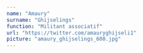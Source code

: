 ```yaml
---
name: "Amaury"
surname: "Ghijselings"
function: "Militant associatif"
url: "https://twitter.com/amauryghijseli1"
picture: "amaury_ghijselings_600.jpg"
---
```


